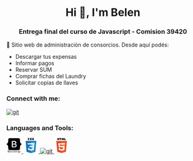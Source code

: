 <h1 align="center">Hi 👋, I'm Belen</h1>
<h3 align="center">Entrega final del curso de Javascript - Comision 39420</h3>

 🔭 Sitio web de administración de consorcios. Desde aquí podés: 
<ul> 
<li>Descargar tus expensas </li>
<li>Informar pagos</li>
<li>Reservar SUM</li>
<li>Comprar fichas del Laundry</li>
<li>Solicitar copias de llaves</li>
</ul>
<h3 align="left">Connect with me:</h3>

<a href="https://www.linkedin.com/in/belenbujan/" target="_blank" rel="noreferrer"> <img src="https://www.vectorlogo.zone/logos/linkedin/linkedin-ar21.svg" alt="git" width="40" height="40"/> </a>

<h3 align="left">Languages and Tools:</h3>
<p align="left"> <a href="https://getbootstrap.com" target="_blank" rel="noreferrer"> <img src="https://raw.githubusercontent.com/devicons/devicon/master/icons/bootstrap/bootstrap-plain-wordmark.svg" alt="bootstrap" width="40" height="40"/> </a> <a href="https://www.w3schools.com/css/" target="_blank" rel="noreferrer"> <img src="https://raw.githubusercontent.com/devicons/devicon/master/icons/css3/css3-original-wordmark.svg" alt="css3" width="40" height="40"/> </a> <a href="https://git-scm.com/" target="_blank" rel="noreferrer"> <img src="https://www.vectorlogo.zone/logos/git-scm/git-scm-icon.svg" alt="git" width="40" height="40"/> </a> <a href="https://www.w3.org/html/" target="_blank" rel="noreferrer"> <img src="https://raw.githubusercontent.com/devicons/devicon/master/icons/html5/html5-original-wordmark.svg" alt="html5" width="40" height="40"/> </a> </p>